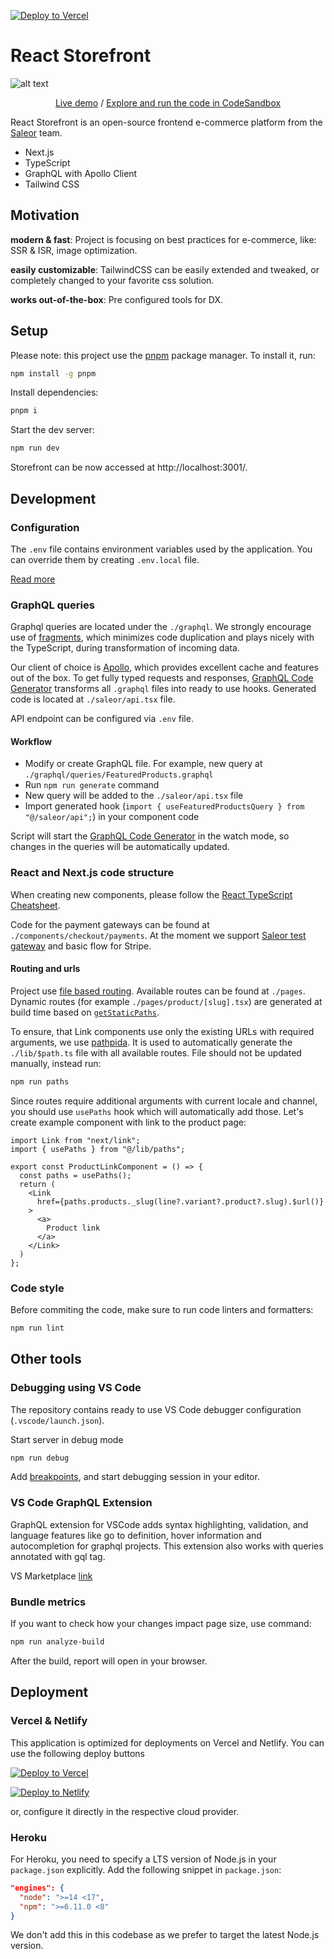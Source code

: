 [![Deploy to Vercel](https://vercel.com/button)](https://vercel.com/new/clone?repository-url=https%3A%2F%2Fgithub.com%2Fsaleor%2Freact-storefront&project-name=my-react-storefront&repo-name=my-react-storefront)

# React Storefront

![alt text](https://og-image.vercel.app/React%20Storefront.png?theme=light&md=1&fontSize=100px&images=https%3A%2F%2Fassets.vercel.com%2Fimage%2Fupload%2Ffront%2Fassets%2Fdesign%2Fvercel-triangle-black.svg&images=https%3A%2F%2Fsaleor.io%2Fstatic%2Flogo-ad1b99aa7c6f5acf58a61640af760cfd.svg)

<p align="center">
  <a href="https://reactstorefront.vercel.app">Live demo</a> / <a href="https://githubbox.com/saleor/react-storefront">Explore and run the code in CodeSandbox</a>
</p>

React Storefront is an open-source frontend e-commerce platform from the [Saleor](https://saleor.io) team.

- Next.js
- TypeScript
- GraphQL with Apollo Client
- Tailwind CSS

## Motivation

**modern & fast**:
Project is focusing on best practices for e-commerce, like: SSR & ISR, image optimization.

**easily customizable**:
TailwindCSS can be easily extended and tweaked, or completely changed to your favorite css solution.

**works out-of-the-box**:
Pre configured tools for DX.

## Setup

Please note: this project use the [pnpm](https://pnpm.io/) package manager. To install it, run:

```bash
npm install -g pnpm
```

Install dependencies:

```bash
pnpm i
```

Start the dev server:

```bash
npm run dev
```

Storefront can be now accessed at http://localhost:3001/.

## Development

### Configuration

The `.env` file contains environment variables used by the application. You can override them by creating `.env.local` file.

[Read more](https://nextjs.org/docs/basic-features/environment-variables)

### GraphQL queries

Graphql queries are located under the `./graphql`. We strongly encourage use of [fragments](https://graphql.org/learn/queries/#fragments), which minimizes code duplication and plays nicely with the TypeScript, during transformation of incoming data.

Our client of choice is [Apollo](https://www.apollographql.com/docs/react/), which provides excellent cache and features out of the box. To get fully typed requests and responses, [GraphQL Code Generator](https://www.graphql-code-generator.com/) transforms all `.graphql` files into ready to use hooks. Generated code is located at `./saleor/api.tsx` file.

API endpoint can be configured via `.env` file.

#### Workflow

- Modify or create GraphQL file. For example, new query at `./graphql/queries/FeaturedProducts.graphql`
- Run `npm run generate` command
- New query will be added to the `./saleor/api.tsx` file
- Import generated hook (`import { useFeaturedProductsQuery } from "@/saleor/api";`) in your component code

Script will start the [GraphQL Code Generator](https://www.graphql-code-generator.com/) in the watch mode, so changes in the queries will be automatically updated.

### React and Next.js code structure

When creating new components, please follow the [React TypeScript Cheatsheet](https://react-typescript-cheatsheet.netlify.app/docs/basic/getting-started/function_components/).

Code for the payment gateways can be found at `./components/checkout/payments`. At the moment we support [Saleor test gateway](https://docs.saleor.io/docs/3.0/developer/available-plugins/dummy-credit-card) and basic flow for Stripe.

#### Routing and urls

Project use [file based routing](https://nextjs.org/docs/routing/introduction). Available routes can be found at `./pages`. Dynamic routes (for example `./pages/product/[slug].tsx`) are generated at build time based on [`getStaticPaths`](https://nextjs.org/docs/basic-features/data-fetching#getstaticpaths-static-generation).

To ensure, that Link components use only the existing URLs with required arguments, we use [pathpida](https://github.com/aspida/pathpida). It is used to automatically generate the `./lib/$path.ts` file with all available routes. File should not be updated manually, instead run:

```bash
npm run paths
```

Since routes require additional arguments with current locale and channel, you should use `usePaths` hook which will automatically add those. Let's create example component with link to the product page:

```tsx
import Link from "next/link";
import { usePaths } from "@/lib/paths";

export const ProductLinkComponent = () => {
  const paths = usePaths();
  return (
    <Link
      href={paths.products._slug(line?.variant?.product?.slug).$url()}
    >
      <a>
        Product link
      </a>
    </Link>
  )
};
```


### Code style

Before commiting the code, make sure to run code linters and formatters:

```bash
npm run lint
```

## Other tools

### Debugging using VS Code

The repository contains ready to use VS Code debugger configuration (`.vscode/launch.json`).

Start server in debug mode

```bash
npm run debug
```

Add [breakpoints](https://code.visualstudio.com/docs/editor/debugging#_breakpoints), and start debugging session in your editor.

### VS Code GraphQL Extension

GraphQL extension for VSCode adds syntax highlighting, validation, and language features like go to definition, hover information and autocompletion for graphql projects. This extension also works with queries annotated with gql tag.

VS Marketplace [link](https://marketplace.visualstudio.com/items?itemName=GraphQL.vscode-graphql)

### Bundle metrics

If you want to check how your changes impact page size, use command:

```bash
npm run analyze-build
```

After the build, report will open in your browser.

## Deployment

### Vercel & Netlify

This application is optimized for deployments on Vercel and Netlify. You can use the following deploy buttons

[![Deploy to Vercel](https://vercel.com/button)](https://vercel.com/new/clone?repository-url=https%3A%2F%2Fgithub.com%2Fsaleor%2Freact-storefront&project-name=my-react-storefront&repo-name=my-react-storefront)

[![Deploy to Netlify](https://www.netlify.com/img/deploy/button.svg)](https://app.netlify.com/start/deploy?repository=https://github.com/saleor/react-storefront)

or, configure it directly in the respective cloud provider.

### Heroku

For Heroku, you need to specify a LTS version of Node.js in your `package.json` explicitly. Add the following snippet in `package.json`:

```json
"engines": {
  "node": ">=14 <17",
  "npm": ">=6.11.0 <8"
}
```

We don't add this in this codebase as we prefer to target the latest Node.js version.
